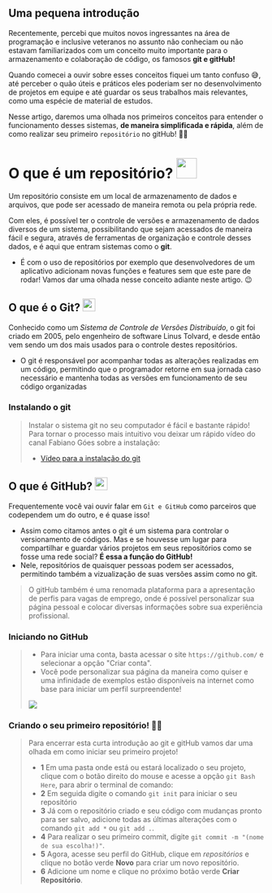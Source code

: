 ## Uma pequena introdução
    
Recentemente, percebi que muitos novos ingressantes na área de programação e inclusive veteranos no assunto não conheciam ou não estavam familiarizados com um conceito muito importante para o armazenamento e colaboração de código, os famosos **git e gitHub!**

Quando comecei a ouvir sobre esses conceitos fiquei um tanto confuso 😅, até perceber o quão úteis e práticos eles poderiam ser no desenvolvimento de projetos em equipe e até guardar os seus trabalhos mais relevantes, como uma espécie de material de estudos.

Nesse artigo, daremos uma olhada nos primeiros conceitos para entender o funcionamento desses sistemas, **de maneira simplificada e rápida**, além de como realizar seu primeiro `repositório` no gitHub! 🥳📖

# O que é um repositório? <img src="https://i.imgur.com/Cgzv0JF_d.webp?maxwidth=760&fidelity=grand" width="40px"/>

Um repositório consiste em um local de armazenamento de dados e arquivos, que pode ser acessado  de maneira remota ou pela própria rede.

Com eles, é possível ter o controle de versões e armazenamento de dados diversos de um sistema, possibilitando que sejam acessados de maneira fácil e segura, através de ferramentas de organização e controle desses dados, e é aqui que entram sistemas como o **git**.

* É com o uso de repositórios por exemplo que desenvolvedores de um aplicativo adicionam novas funções e features sem que este pare de rodar! Vamos dar uma olhada nesse conceito adiante neste artigo. 😉

## O que é o Git? <img src="https://i.imgur.com/xEcs5WS_d.webp?maxwidth=760&fidelity=grand" width="25px"/><br>
Conhecido como um *Sistema de Controle de Versões Distribuído*, o git foi criado em 2005, pelo engenheiro de software Linus Tolvard, e desde então vem sendo um dos mais usados para o controle destes repositórios. 

* O git é responsável por acompanhar todas as alterações realizadas em um código, permitindo que o programador retorne em sua jornada caso necessário e mantenha todas as versões em funcionamento de seu código organizadas

### Instalando o git 
> Instalar o sistema git no seu computador é fácil e bastante rápido! Para tornar o processo mais intuitivo vou deixar um rápido vídeo do canal Fabiano Góes sobre a instalação: 
> * [Vídeo para a instalação do git](https://youtu.be/2y5JGW6nZRs)

## O que é GitHub? <img src="https://i.imgur.com/2yU7Nmi.jpg" width="25px"/>
Frequentemente você vai ouvir falar em `Git e GitHub` como parceiros que codependem um do outro, e é quase isso!

* Assim como citamos antes o git é um sistema para controlar o versionamento de códigos. Mas e se houvesse um lugar para compartilhar e guardar vários projetos em seus repositórios como se fosse uma rede social? **É essa a função do GitHub!**
* Nele, repositórios de quaisquer pessoas podem ser acessados, permitindo também a vizualização de suas versões assim como no git.
> O gitHub também é uma renomada plataforma para a apresentação de perfis para vagas de emprego, onde é possível personalizar sua página pessoal e colocar diversas informações sobre sua experiência profissional.

### Iniciando no GitHub
> * Para iniciar uma conta, basta acessar o site `https://github.com/` e selecionar a opção "Criar conta".
> * Você pode personalizar sua página da maneira como quiser e uma infinidade de exemplos estão disponíveis na internet como base para iniciar um perfil surpreendente!
> <img src="https://i.imgur.com/6zGcJ3b.png"/>

### Criando o seu primeiro repositório! 🥳🥳
> Para encerrar esta curta introdução ao git e gitHub vamos dar uma olhada em como iniciar seu primeiro projeto!
> * **1** Em uma pasta onde está ou estará localizado o seu projeto, clique com o botão direito do mouse e acesse a opção `git Bash Here`, para abrir o terminal de comando:
> * **2** Em seguida digite o comando `git init` para iniciar o seu repositório
> * **3** Já com o repositório criado e seu código com mudanças pronto para ser salvo, adicione todas as últimas alterações com o comando `git add *` ou `git add .`.
> * **4** Para realizar o seu primeiro commit, digite `git commit -m "(nome de sua escolha!)"`.
> * **5** Agora, acesse seu perfil do GitHub, clique em *repositórios* e clique no botão verde **Novo** para criar um novo repositório.
> * **6** Adicione um nome e clique no próximo botão verde **Criar Repositório**. 